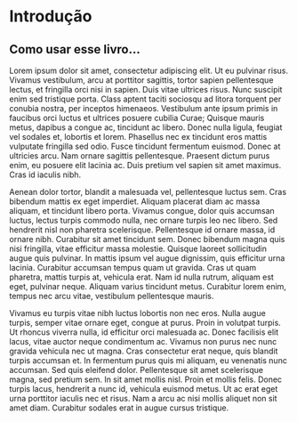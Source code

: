 # Introdução

## Como usar esse livro...

Lorem ipsum dolor sit amet, consectetur adipiscing elit. Ut eu pulvinar risus. Vivamus vestibulum, arcu at porttitor sagittis, tortor sapien pellentesque lectus, et fringilla orci nisi in sapien. Duis vitae ultrices risus. Nunc suscipit enim sed tristique porta. Class aptent taciti sociosqu ad litora torquent per conubia nostra, per inceptos himenaeos. Vestibulum ante ipsum primis in faucibus orci luctus et ultrices posuere cubilia Curae; Quisque mauris metus, dapibus a congue ac, tincidunt ac libero. Donec nulla ligula, feugiat vel sodales et, lobortis et lorem. Phasellus nec ex tincidunt eros mattis vulputate fringilla sed odio. Fusce tincidunt fermentum euismod. Donec at ultricies arcu. Nam ornare sagittis pellentesque. Praesent dictum purus enim, eu posuere elit lacinia ac. Duis pretium vel sapien sit amet maximus. Cras id iaculis nibh.

Aenean dolor tortor, blandit a malesuada vel, pellentesque luctus sem. Cras bibendum mattis ex eget imperdiet. Aliquam placerat diam ac massa aliquam, et tincidunt libero porta. Vivamus congue, dolor quis accumsan luctus, lectus turpis commodo nulla, nec ornare turpis leo nec libero. Sed hendrerit nisl non pharetra scelerisque. Pellentesque id ornare massa, id ornare nibh. Curabitur sit amet tincidunt sem. Donec bibendum magna quis nisi fringilla, vitae efficitur massa molestie. Quisque laoreet sollicitudin augue quis pulvinar. In mattis ipsum vel augue dignissim, quis efficitur urna lacinia. Curabitur accumsan tempus quam ut gravida. Cras ut quam pharetra, mattis turpis at, vehicula erat. Nam id nulla rutrum, aliquam est eget, pulvinar neque. Aliquam varius tincidunt metus. Curabitur lorem enim, tempus nec arcu vitae, vestibulum pellentesque mauris.

Vivamus eu turpis vitae nibh luctus lobortis non nec eros. Nulla augue turpis, semper vitae ornare eget, congue at purus. Proin in volutpat turpis. Ut rhoncus viverra nulla, id efficitur orci malesuada ac. Donec facilisis elit lacus, vitae auctor neque condimentum ac. Vivamus non purus nec nunc gravida vehicula nec ut magna. Cras consectetur erat neque, quis blandit turpis accumsan et. In fermentum purus quis mi aliquam, eu venenatis nunc accumsan. Sed quis eleifend dolor. Pellentesque sit amet scelerisque magna, sed pretium sem. In sit amet mollis nisl. Proin et mollis felis. Donec turpis lacus, hendrerit a nunc id, vehicula euismod metus. Ut ac erat eget urna porttitor iaculis nec et risus. Nam a arcu ac nisi mollis aliquet non sit amet diam. Curabitur sodales erat in augue cursus tristique.